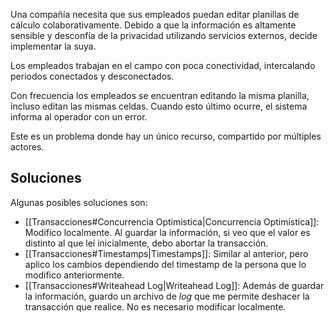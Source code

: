 Una compañía necesita que sus empleados puedan editar planillas de cálculo colaborativamente. Debido a que la información es altamente sensible y desconfía de la privacidad utilizando servicios externos, decide implementar la suya.

Los empleados trabajan en el campo con poca conectividad, intercalando periodos conectados y desconectados.

Con frecuencia los empleados se encuentran editando la misma planilla, incluso editan las mismas celdas. Cuando esto último ocurre, el sistema informa al operador con un error.

Este es un problema donde hay un único recurso, compartido por múltiples actores.

## Soluciones

Algunas posibles soluciones son:

- [[Transacciones#Concurrencia Optimistica|Concurrencia Optimistica]]: Modifico localmente. Al guardar la información, si veo que el valor es distinto al que leí inicialmente, debo abortar la transacción.
- [[Transacciones#Timestamps|Timestamps]]: Similar al anterior, pero aplico los cambios dependiendo del timestamp de la persona que lo modifico anteriormente.
- [[Transacciones#Writeahead Log|Writeahead Log]]: Además de guardar la información, guardo un archivo de *log* que me permite deshacer la transacción que realice. No es necesario modificar localmente.
